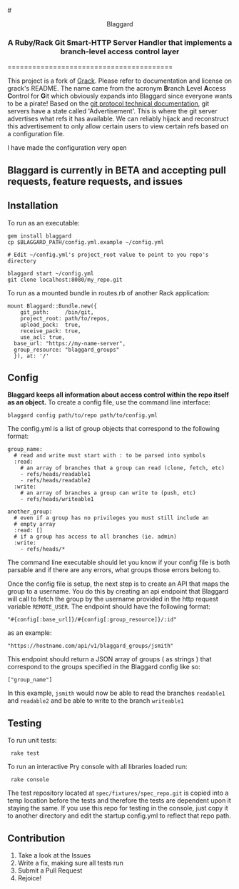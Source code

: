 #<div style='text-align:center'> Blaggard</div>
### <div style='text-align:center'> A Ruby/Rack Git Smart-HTTP Server Handler that implements a branch-level access control layer</div>
========================================

This project is a fork of [Grack](https://github.com/schacon/grack). Please refer to documentation and license on grack's README. The name came from the acronym **B**ranch **L**evel **A**ccess **C**ontrol for **G**it which obviously expands into Blaggard since everyone wants to be a pirate! Based on the [git protocol technical documentation](https://github.com/git/git/blob/master/Documentation/technical/http-protocol.txt), git servers have a state called 'Advertisement'. This is where the git server advertises what refs it has available. We can reliably hijack and reconstruct this advertisement to only allow certain users to view certain refs based on a configuration file.

I have made the configuration very open

## Blaggard is currently in BETA and accepting pull requests, feature requests, and issues

## Installation

To run as an executable:

    gem install blaggard
    cp $BLAGGARD_PATH/config.yml.example ~/config.yml

    # Edit ~/config.yml's project_root value to point to you repo's directory

    blaggard start ~/config.yml
    git clone localhost:8080/my_repo.git

To run as a mounted bundle in routes.rb of another Rack application:

    mount Blaggard::Bundle.new({
	    git_path:     /bin/git,
	    project_root: path/to/repos,
	    upload_pack:  true,
	    receive_pack: true,
	    use_acl: true,
      base_url: "https://my-name-server",
      group_resource: "blaggard_groups"
	  }), at: '/'

## Config

**Blaggard keeps all information about access control within the repo itself as an object.** To create a config file, use the command line interface:

    blaggard config path/to/repo path/to/config.yml

The config.yml is a list of group objects that correspond to the following format:

    group_name:
      # read and write must start with : to be parsed into symbols
      :read:
        # an array of branches that a group can read (clone, fetch, etc)
        - refs/heads/readable1
        - refs/heads/readable2
      :write:
        # an array of branches a group can write to (push, etc)
        - refs/heads/writeable1

    another_group:
      # even if a group has no privileges you must still include an
      # empty array
      :read: []
      # if a group has access to all branches (ie. admin)
      :write:
        - refs/heads/*

 The command line executable should let you know if your config file is both parsable and if there are any errors, what groups those errors belong to.


Once the config file is setup, the next step is to create an API that maps the group to a username. You do this by creating an api endpoint that Blaggard will call to fetch the group by the username provided in the http request variable `REMOTE_USER`. The endpoint should have the following format:

    "#{config[:base_url]}/#{config[:group_resource]}/:id"

as an example:

    "https://hostname.com/api/v1/blaggard_groups/jsmith"

This endpoint should return a JSON array of groups ( as strings ) that correspond to the groups specified in the Blaggard config like so:

    ["group_name"]

In this example, `jsmith` would now be able to read the branches `readable1` and `readable2` and be able to write to the branch `writeable1`


## Testing

 To run unit tests:

     rake test

 To run an interactive Pry console with all libraries loaded run:

     rake console

The test repository located at `spec/fixtures/spec_repo.git` is copied into a temp location before the tests and therefore the tests are dependent upon it staying the same. If you use this repo for testing in the console, just copy it to another directory and edit the startup config.yml to reflect that repo path.



## Contribution

1. Take a look at the Issues
2. Write a fix, making sure all tests run
3. Submit a Pull Request
4. Rejoice!
